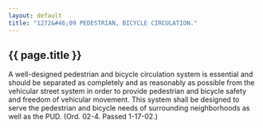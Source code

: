 ```yaml
---
layout: default 
title: "1272&#46;09 PEDESTRIAN, BICYCLE CIRCULATION."
---
```


{{ page.title }}
----------------

A well-designed pedestrian and bicycle circulation system is essential
and should be separated as completely and as reasonably as possible from
the vehicular street system in order to provide pedestrian and bicycle
safety and freedom of vehicular movement. This system shall be designed
to serve the pedestrian and bicycle needs of surrounding neighborhoods
as well as the PUD. (Ord. 02-4. Passed 1-17-02.)
